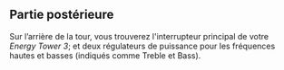 ﻿## Partie postérieure 
Sur l’arrière de la tour, vous trouverez l'interrupteur principal de votre *Energy Tower 3*; et deux régulateurs de puissance pour les fréquences hautes et basses (indiqués comme Treble et Bass).